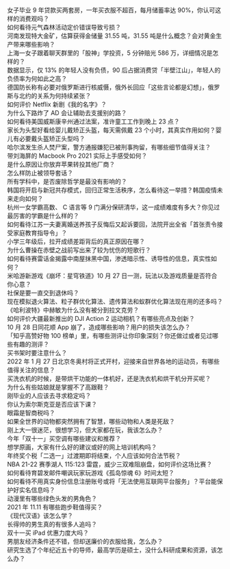 女子毕业 9 年贷款买两套房，一年买衣服不超百，每月储蓄率达 90%，你认可这样的消费观吗？  
如何看待元气森林活动定价错误导致亏损？  
河南发现特大金矿，估算获得金储量 31.55 吨，31.55 吨是什么概念？会对黄金生产带来哪些影响？  
上海一女子跟着聊天群里的「股神」学投资，5 分钟赔光 586 万，详细情况是怎样的？  
数据显示，仅 13% 的年轻人没有负债，90 后占据消费贷「半壁江山」，年轻人的负债率为何如此之高？  
德国防长称有必要对俄罗斯进行核威慑，俄外长回应「这些言论都是幻想」，俄罗斯与北约的关系为何持续紧张？  
如何评价 Netflix 新剧《我的名字》？  
为什么下路炸了 AD 会让辅助去支援别的路？  
如何看待美国威斯康辛州通过法案，准许童工工作到晚上 23 点？  
家长为头型好看给婴儿戴矫正头盔，每天需佩戴 23 个小时，其真实作用如何？婴儿有必要戴头盔矫正头型吗？  
哈尔滨发生杀人焚尸案，警方通报嫌犯已被刑事拘留，有哪些细节值得关注？  
带刘海屏的 Macbook Pro 2021 实际上手感受如何？  
是什么原因让你放弃苹果转投其他厂商？  
怎么样防止被领导套话？  
所有学科中，是否废除哲学是最没有影响的？  
韩国将开启与新冠共存模式，回归正常生活秩序，怎么看待这一举措？韩国疫情未来走向如何？  
杭州一女学霸高数、 C 语言等 9 门满分保研清华，这一成绩难度有多大？你见过最厉害的学霸是什么样的？  
如何看待江苏一夫妻离婚送养孩子反悔后又起诉要回，法院开出全省「首张责令接受家庭教育指导令」？  
小学三年级后，拉开成绩差距背后的真正原因在哪？  
为什么曹操在赤壁之战前写出来了较为忧伤的短歌行？  
如何看待赛雷话金揭露中南屋抹黑中国，渗透暗示性、诱导性的信息，真实性如何？  
米哈游新游戏《崩坏：星穹铁道》10 月 27 日一测，玩法以及游戏质量是否符合你心意？  
社保是要一直交到退休吗？  
现在模拟退火算法、粒子群优化算法、遗传算法和蚁群优化算法现在用的还多吗？  
《哈利波特》中赫敏为什么没有被分到拉文克劳？  
如何评价大疆最新推出的 DJI Action 2 运动相机？有哪些亮点及创新？  
10 月 28 日同花顺 App 崩了，造成哪些影响？用户的损失该怎么办？  
「知乎高赞好物 100 榜单」里，有哪些测评让你印象深刻？你还做过或者见过哪些有趣的测评？  
买书架时要注意什么？  
2022 年 1 月 27 日北京冬奥村将正式开村，迎接来自世界各地的运动员，有哪些值得关注的信息？  
买洗衣机的时候，是带烘干功能的一体机好，还是洗衣机和烘干机分开买呢？  
为什么有些姑娘就是掌握不了高跟鞋？  
刚毕业的人应该去寻求稳定吗？  
你认为索尔斯克亚是否应该下课？  
眼霜是智商税吗？  
如果全世界的动物都突然拥有了智慧，哪些动物和人类是死敌？  
刚上大一很迷茫，很想学习，但大家都在玩，我该怎么办？  
今年「双十一」买空调有哪些建议和推荐？  
想学原画，大家有什么好的建议或好的网上培训机构吗？  
年终奖个税「二选一」过渡期即将结束，个人应该如何合法节税？  
NBA 21-22 赛季湖人 115:123 雷霆，威少三双难阻崩盘，如何评价这场比赛？  
如何看待育碧发邮件嘲讽玩家玩游戏《孤岛惊魂 6》时间太短？  
如何看待不用真实身份信息注册账号或将「无法使用互联网平台服务」？平台能保护好实名信息吗？  
动漫里有哪些绿色头发的男角色？  
2021 年 11.11 有哪些跑步鞋值得买？  
《现代汉语》该怎么学？  
长得帅的男生真的有很多人追吗？  
双十一买 iPad 优惠力度大吗？  
男朋友经济条件还不错，但却送廉价的衣服给我，怎么办？  
研究生选了个年纪近五十的导师，最高学历是硕士，没什么科研成果和资源，该怎么办？  
